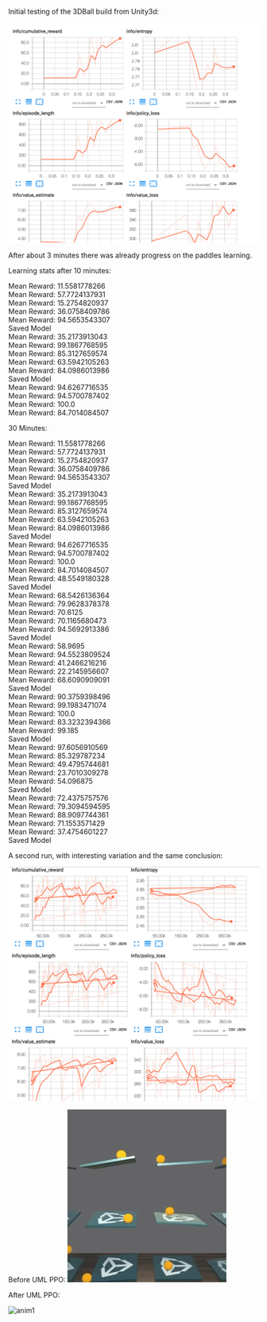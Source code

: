 
Initial testing of the 3DBall build from Unity3d:

![anim1](https://github.com/eagleEggs/UML/blob/master/screenshots/UML_graph.png?raw=true)



After about 3 minutes there was already progress on the paddles learning.<br>

Learning stats after 10 minutes:

Mean Reward: 11.5581778266<br>
Mean Reward: 57.7724137931 <br>
Mean Reward: 15.2754820937 <br>
Mean Reward: 36.0758409786 <br>
Mean Reward: 94.5653543307<br>
Saved Model<br>
Mean Reward: 35.2173913043<br>
Mean Reward: 99.1867768595<br>
Mean Reward: 85.3127659574<br>
Mean Reward: 63.5942105263<br>
Mean Reward: 84.0986013986<br>
Saved Model<br>
Mean Reward: 94.6267716535<br>
Mean Reward: 94.5700787402<br>
Mean Reward: 100.0<br>
Mean Reward: 84.7014084507


30 Minutes:

Mean Reward: 11.5581778266<br>
Mean Reward: 57.7724137931<br>
Mean Reward: 15.2754820937<br>
Mean Reward: 36.0758409786<br>
Mean Reward: 94.5653543307<br>
Saved Model<br>
Mean Reward: 35.2173913043<br>
Mean Reward: 99.1867768595<br>
Mean Reward: 85.3127659574<br>
Mean Reward: 63.5942105263<br>
Mean Reward: 84.0986013986<br>
Saved Model<br>
Mean Reward: 94.6267716535<br>
Mean Reward: 94.5700787402<br>
Mean Reward: 100.0<br>
Mean Reward: 84.7014084507<br>
Mean Reward: 48.5549180328<br>
Saved Model<br>
Mean Reward: 68.5426136364<br>
Mean Reward: 79.9628378378<br>
Mean Reward: 70.6125<br>
Mean Reward: 70.1165680473<br>
Mean Reward: 94.5692913386<br>
Saved Model<br>
Mean Reward: 58.9695<br>
Mean Reward: 94.5523809524<br>
Mean Reward: 41.2466216216<br>
Mean Reward: 22.2145956607<br>
Mean Reward: 68.6090909091<br>
Saved Model<br>
Mean Reward: 90.3759398496<br>
Mean Reward: 99.1983471074<br>
Mean Reward: 100.0<br>
Mean Reward: 83.3232394366<br>
Mean Reward: 99.185<br>
Saved Model<br>
Mean Reward: 97.6056910569<br>
Mean Reward: 85.329787234<br>
Mean Reward: 49.4795744681<br>
Mean Reward: 23.7010309278<br>
Mean Reward: 54.096875<br>
Saved Model<br>
Mean Reward: 72.4375757576<br>
Mean Reward: 79.3094594595<br>
Mean Reward: 88.9097744361<br>
Mean Reward: 71.1553571429<br>
Mean Reward: 37.4754601227<br>
Saved Model<br>


A second run, with interesting variation and the same conclusion:

![anim1](https://github.com/eagleEggs/UML/blob/master/screenshots/UMLtest2.png?raw=true)


Before UML PPO:
![anim1](https://github.com/eagleEggs/UML/blob/master/initialTesting/ballsBeforePPO.gif?raw=true)


After UML PPO:

![anim1](https://github.com/eagleEggs/UML/blob/master/initialTesting/ballsAfterPPO.gif?raw=true)
